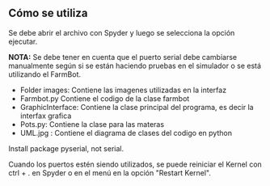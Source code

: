## Cómo se utiliza

Se debe abrir el archivo con Spyder y luego se selecciona la opción ejecutar. 

**NOTA:** Se debe tener en cuenta que el puerto serial debe cambiarse manualmente según si se están haciendo pruebas en el simulador o se está utilizando el FarmBot.

* Folder images: Contiene las imagenes utilizadas en la interfaz
* Farmbot.py Contiene el codigo de la clase farmbot
* GraphicInterface: Contiene la clase principal del programa, es decir la interfax grafica
* Pots.py: Contiene la clase para las materas
* UML.jpg : Contiene el diagrama de clases del codigo en python

Install package pyserial, not serial.

Cuando los puertos estén siendo utilizados, se puede reiniciar el Kernel con ctrl + . en Spyder o en el menú en la opción "Restart Kernel".
